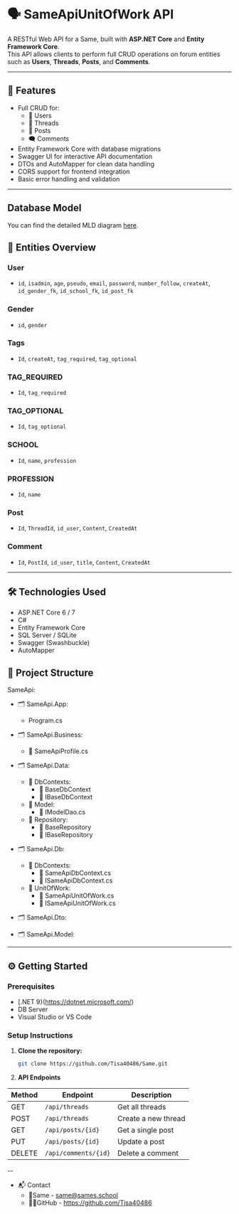 # 🗣️ SameApiUnitOfWork API

A RESTful Web API for a Same, built with **ASP.NET Core** and **Entity Framework Core**.  
This API allows clients to perform full CRUD operations on forum entities such as **Users**, **Threads**, **Posts**, and **Comments**.

---
## 🚀 Features

- Full CRUD for:
  - 🧑 Users
  - 📌 Threads
  - 💬 Posts
  - 🗨️ Comments
- Entity Framework Core with database migrations
- Swagger UI for interactive API documentation
- DTOs and AutoMapper for clean data handling
- CORS support for frontend integration
- Basic error handling and validation

---
## Database Model

You can find the detailed MLD diagram [here](./MLD.md).

## 🧱 Entities Overview

### User
- `id`, `isadmin`, `age`, `pseudo`, `email`, `password`, `number_follow`, `createAt`, `id_gender_fk`, `id_school_fk`, `id_post_fk` 

### Gender
- `id`, `gender`

### Tags
- `Id`, `createAt`, `tag_required`, `tag_optional`
### TAG_REQUIRED
- `Id`, `tag_required`
  
### TAG_OPTIONAL
- `Id`, `tag_optional`
  
### SCHOOL
- `Id`, `name`, `profession`

### PROFESSION
- `Id`, `name`


### Post
- `Id`, `ThreadId`, `id_user`, `Content`, `CreatedAt`

### Comment
- `Id`, `PostId`, `id_user`, `title`, `Content`, `CreatedAt`

---
## 🛠️ Technologies Used

- ASP.NET Core 6 / 7
- C#
- Entity Framework Core
- SQL Server / SQLite
- Swagger (Swashbuckle)
- AutoMapper

## 📁 Project Structure

SameApi:
  - 🗂️ SameApi.App:
    - Program.cs

  - 🗂️ SameApi.Business:
    - 📄 SameApiProfile.cs

  - 🗂️ SameApi.Data:
    - 📁 DbContexts:
      - 📄 BaseDbContext
      - 📄 IBaseDbContext
    - 📁 Model:
      - 📄 IModelDao.cs
    - 📁 Repository:
      - 📄 BaseRepository
      - 📄 IBaseRepository

  - 🗂️ SameApi.Db:
    - 📁 DbContexts:
      - 📄 SameApiDbContext.cs
      - 📄 ISameApiDbContext.cs
    - 📁 UnitOfWork:
      - 📄 SameApiUnitOfWork.cs
      - 📄 ISameApiUnitOfWork.cs

  - 🗂️ SameApi.Dto: 

  - 🗂️ SameApi.Model: 

---

## ⚙️ Getting Started

### Prerequisites

- [.NET 9}(https://dotnet.microsoft.com/)
- DB Server
- Visual Studio or VS Code

### Setup Instructions

1. **Clone the repository:**
   ```bash
   git clone https://github.com/Tisa40486/Same.git
   
2. **API Endpoints**
   
| Method | Endpoint             | Description         |
| ------ | -------------------- | ------------------- |
| GET    | `/api/threads`       | Get all threads     |
| POST   | `/api/threads`       | Create a new thread |
| GET    | `/api/posts/{id}`    | Get a single post   |
| PUT    | `/api/posts/{id}`    | Update a post       |
| DELETE | `/api/comments/{id}` | Delete a comment    |


--

- 📬 Contact
  - 📧Same - same@sames.school
  - 🧑‍💻GitHub - https://github.com/Tisa40486

